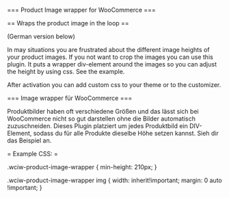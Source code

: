 === Product Image wrapper for WooCommerce ===

== Wraps the product image in the loop ==

(German version below)

In may situations you are frustrated about the different image heights of your product images. If you not want to 
crop the images you can use this plugin. It puts a wrapper div-element around the images so you can adjust the height by using
css. See the example.

After activation you can add custom css to your theme or to the customizer.

=== Image wrapper für WooCommerce ===

Produktbilder haben oft verschiedene Größen und das lässt sich bei WooCommerce nicht so gut darstellen ohne die Bilder 
automatisch zuzuschneiden. Dieses Plugin platziert um jedes Produktbild ein DIV-Element, sodass du für alle Produkte
dieselbe Höhe setzen kannst. Sieh dir das Beispiel an.



= Example CSS: =

.wciw-product-image-wrapper {
	min-height: 210px;
}

.wciw-product-image-wrapper img {
	width: inherit!important;
	margin: 0 auto !important;
}
